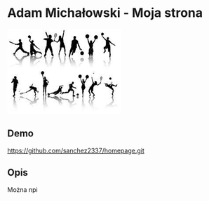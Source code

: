 # Adam Michałowski - Moja strona
![Krzysiek](images/Sport.jfif)
## Demo
https://github.com/sanchez2337/homepage.git
## Opis
Można npi 
